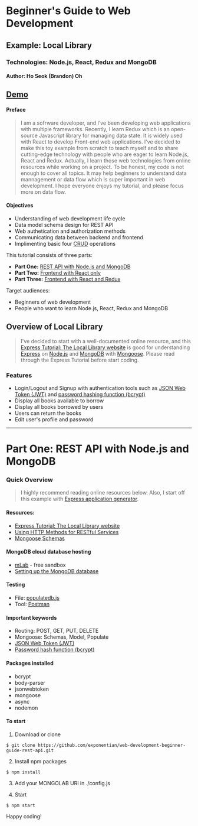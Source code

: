 # Beginner's Guide to Web Development
## Example: Local Library
### Technologies: Node.js, React, Redux and MongoDB
#### Author: Ho Seok (Brandon) Oh


## [Demo](https://local-library-redux-hoseokoh.herokuapp.com/)

#### Preface
> I am a sofrware developer, and I’ve been developing web applications with multiple frameworks. Recently, I learn Redux which is an open-source Javascript library for managing data state. It is widely used with React to develop Front-end web applications. I’ve decided to make this toy example from scratch to teach myself and to share cutting-edge technology with people who are eager to learn Node.js, React and Redux. Actually, I learn those web technologies from online resources while working on a project. To be honest, my code is not enough to cover all topics. It may help beginners to understand data mannagement or data flow which is super important in web development. I hope everyone enjoys my tutorial, and please focus more on data flow.


#### Objectives
- Understanding of web development life cycle
- Data model schema design for REST API
- Web authetication and authorization methods
- Communicating data between backend and frontend
- Implimenting basic four [CRUD](https://en.wikipedia.org/wiki/Create,_read,_update_and_delete) operations


This tutorial consists of three parts: 
- **Part One:** [REST API with Node.js and MongoDB](https://github.com/exponentian/web-development-beginner-guide-rest-api)
- **Part Two:** [Frontend with React only](https://github.com/exponentian/web-development-beginner-guide-react)
- **Part Three:** [Frontend with React and Redux](https://github.com/exponentian/web-development-beginner-guide-react-redux)


Target audiences:
- Beginners of web development
- People who want to learn Node.js, React, Redux and MongoDB


## Overview of Local Library

> I've decided to start with a well-documented online resource, and this [Express Tutorial: The Local Library website](https://developer.mozilla.org/en-US/docs/Learn/Server-side/Express_Nodejs/Tutorial_local_library_website) is good for understanding [Express](https://expressjs.com/en/guide/routing.html) on [Node.js](https://nodejs.org/dist/latest-v8.x/docs/api/) and [MongoDB](https://docs.mongodb.com/?_ga=2.252321673.1833710047.1534972335-396144116.1534972335) with [Mongoose](https://mongoosejs.com/docs/index.html). Please read through the Express Tutorial before start coding.


### Features
- Login/Logout and Signup with authentication tools such as [JSON Web Token (JWT)](https://github.com/auth0/node-jsonwebtoken#readme)  and [password hashing function (bcrypt)](https://github.com/kelektiv/node.bcrypt.js#readme)
- Display all books available to borrow
- Display all books borrowed by users
- Users can return the books
- Edit user's profile and password


---


# **Part One:** REST API with Node.js and MongoDB

### Quick Overview

> I highly recommend reading online resources below. Also, I start off this example with [Express application generator](https://expressjs.com/en/starter/generator.html).


#### Resources:
- [Express Tutorial: The Local Library website](https://developer.mozilla.org/en-US/docs/Learn/Server-side/Express_Nodejs/Tutorial_local_library_website)
- [Using HTTP Methods for RESTful Services](https://www.restapitutorial.com/lessons/httpmethods.html)
- [Mongoose Schemas](https://mongoosejs.com/docs/guide.html)


#### MongoDB cloud database hosting
- [mLab](https://mlab.com/welcome/) - free sandbox
- [Setting up the MongoDB database](https://developer.mozilla.org/en-US/docs/Learn/Server-side/Express_Nodejs/mongoose#Setting_up_the_MongoDB_database)


#### Testing
- File: [populatedb.js](https://developer.mozilla.org/en-US/docs/Learn/Server-side/Express_Nodejs/mongoose#Testing_%E2%80%94_create_some_items)
- Tool: [Postman](https://www.getpostman.com/docs/v6/postman/sending_api_requests/requests)


#### Important keywords
- Routing: POST, GET, PUT, DELETE
- Mongoose: Schemas, Model, Populate
- [JSON Web Token (JWT)](https://github.com/auth0/node-jsonwebtoken#readme)
- [Password hash function (bcrypt)](https://github.com/kelektiv/node.bcrypt.js#readme)


#### Packages installed
- bcrypt
- body-parser
- jsonwebtoken
- mongoose
- async
- nodemon


#### To start

1. Download or clone

```
$ git clone https://github.com/exponentian/web-development-beginner-guide-rest-api.git
```

2. Install npm packages

```
$ npm install
```

3. Add your MONGOLAB URI in ./config.js

4. Start

```
$ npm start
```


Happy coding!